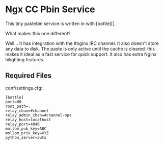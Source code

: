 # Ngx CC Pbin Service

This tiny pastebin service is written in with [bottle][].

What makes this one different?

Well... It has integration with the #nginx IRC channel. It also doesn't store
any data to disk. The paste is only active until the cache is cleared. this
makes it ideal as a fast service for quick support. It also has extra Nginx
hilighting features.

Required Files
--------------

conf/settings.cfg::

    [bottle]
    port=80
    root_path=.
    relay_chan=#channel
    relay_admin_chan=#channel-ops
    relay_host=localhost
    relay_port=4040
    mollom_pub_key=ABC
    mollom_priv_key=XYZ
    python_server=auto
